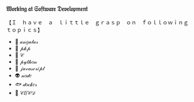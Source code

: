 ### 𝔚𝔬𝔯𝔨𝔦𝔫𝔤 𝔞𝔱 𝔖𝔬𝔣𝔱𝔴𝔞𝔯𝔢 𝔇𝔢𝔳𝔢𝔩𝔬𝔭𝔪𝔢𝔫𝔱

【﻿Ｉ　ｈａｖｅ　ａ　ｌｉｔｔｌｅ　ｇｒａｓｐ　ｏｎ　ｆｏｌｌｏｗｉｎｇ　ｔｏｐｉｃｓ】
* 🎀 𝒶𝓃𝑔𝓊𝓁𝒶𝓇
* 🐲 𝓅𝒽𝓅
* 🐼 𝒞
* 🐍 𝓅𝓎𝓉𝒽𝑜𝓃
* 🐒 𝒿𝒶𝓋𝒶𝓈𝒸𝓇𝒾𝓅𝓉
* 👽 𝓃𝑜𝒹𝑒
* 🐟 𝒹𝑜𝒸𝓀𝑒𝓇
* 🍭 𝒞𝐼/𝒞𝒟
